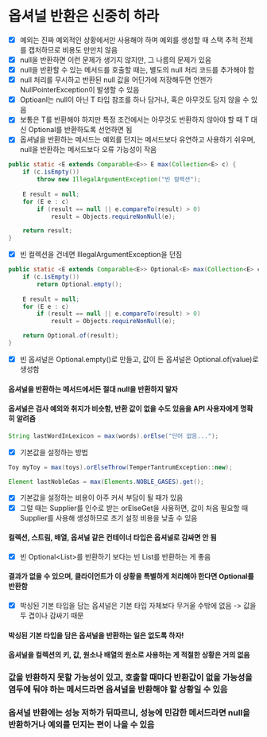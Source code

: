 # 옵셔널 반환은 신중히 하라
- [x] 예외는 진짜 예외적인 상황에서만 사용해야 하며 예외를 생성할 때 스택 추적 전체를 캡처하므로 비용도 만만치 않음
- [x] null을 반환하면 이런 문제가 생기지 않지만, 그 나름의 문제가 있음
- [x] null을 반환할 수 있는 메서드를 호출할 때는, 별도의 null 처리 코드를 추가해야 함
- [x] null 처리를 무시하고 반환된 null 값을 어딘가에 저장해두면 언젠가 NullPointerException이 발생할 수 있음
- [x] Optioanl<T>는 null이 아닌 T 타입 참조를 하나 담거나, 혹은 아무것도 담지 않을 수 있음
- [x] 보통은 T를 반환해야 하지만 특정 조건에서는 아무것도 반환하지 않아야 할 때 T 대신 Optional<T>를 반환하도록 선언하면 됨
- [x] 옵셔널을 반환하는 메서드는 예외를 던지는 메서드보다 유연하고 사용하기 쉬우며, null을 반환하는 메서드보다 오류 가능성이 작음
~~~java
public static <E extends Comparable<E>> E max(Collection<E> c) {
    if (c.isEmpty())
        throw new IllegalArgumentException("빈 컬렉션");
    
    E result = null;
    for (E e : c)
        if (result == null || e.compareTo(result) > 0)
            result = Objects.requireNonNull(e);

    return result;
}
~~~
- [x] 빈 컬렉션을 건네면 IllegalArgumentException을 던짐
~~~java
public static <E extends Comparable<E>> Optional<E> max(Collection<E> c) {
    if (c.isEmpty())
        return Optional.empty();
    
    E result = null;
    for (E e : c)
        if (result == null || e.compareTo(result) > 0)
            result = Objects.requireNonNull(e);

    return Optional.of(result);
}
~~~
- [x] 빈 옵셔널은 Optional.empty()로 만들고, 값이 든 옵셔널은 Optional.of(value)로 생성함
#### 옵셔널을 반환하는 메서드에서든 절대 null을 반환하지 말자
#### 옵셔널은 검사 예외와 취지가 비슷함, 반환 값이 없을 수도 있음을 API 사용자에게 명확히 알려줌
~~~java
String lastWordInLexicon = max(words).orElse("단어 없음...");
~~~
- [x] 기본값을 설정하는 방법
~~~java
Toy myToy = max(toys).orElseThrow(TemperTantrumException::new);
~~~
~~~java
Element lastNobleGas = max(Elements.NOBLE_GASES).get();
~~~
- [x] 기본값을 설정하는 비용이 아주 커서 부담이 될 때가 있음
- [x] 그럴 때는 Supplier<T>를 인수로 받는 orElseGet을 사용하면, 값이 처음 필요할 때 Supplier<T>를 사용해 생성하므로 초기 설정 비용을 낮출 수 있음
#### 컬렉션, 스트림, 배열, 옵셔널 같은 컨테이너 타입은 옵셔널로 감싸면 안 됨
- [x] 빈 Optional<List<T>>를 반환하기 보다는 빈 List<T>를 반환하는 게 좋음
#### 결과가 없을 수 있으며, 클라이언트가 이 상황을 특별하게 처리해야 한다면 Optional<T>를 반환함
- [x] 박싱된 기본 타입을 담는 옵셔널은 기본 타입 자체보다 무거울 수밖에 없음 -> 값을 두 겹이나 감싸기 때문
#### 박싱된 기본 타입을 담은 옵셔널을 반환하는 일은 없도록 하자!
#### 옵셔널을 컬렉션의 키, 값, 원소나 배열의 원소로 사용하는 게 적절한 상황은 거의 없음
### 값을 반환하지 못할 가능성이 있고, 호출할 때마다 반환값이 없을 가능성을 염두에 둬야 하는 메서드라면 옵셔널을 반환해야 할 상황일 수 있음
### 옵셔널 반환에는 성능 저하가 뒤따르니, 성능에 민감한 메서드라면 null을 반환하거나 예외를 던지는 편이 나을 수 있음